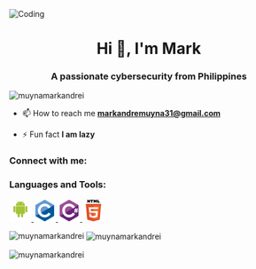 <img align="right" alt="Coding" width="1000" src= "https://lh3.googleusercontent.com/pw/ADCreHdNc0hBpb_DvsccT7MWj9kPAL0nCBvddba3LSNDnqC64xHo0EtTWsSuVBkQatXUa3GWoZHaBA8wZed4m38QjyHm2t-OitqFwWtdm2WeNBlZ0b9trymrySjag5WzksaKykwFkjjbEzCAC66desyL5cH6P1W52bjihK21tu_9a-gPcBebGL1-Ju__AdSMOTcU-RhM9-ZRLBN6a3xGpjm2ZQj1aqRIJCDTaELkeI-mmytZ6FYWEbtmIu1WzU0eVDTNz-6HNjADgbau5jp7IX5vuOz6HSjQ0uCqJsJuGiReyidIGQY9LXPxuWDxwM0pzVNxGjqceJ5wvUoFn6w3etmRB770Kun16hB2h67Qb8iOgCW-QsYEMdarCcnpkj4D73jrAU3vYHoKI2r6Pvb81B2LnrZhuAmQR90po9eH3RfNnnupRnAgnbP7BO7uMwHDJFCefMT_3oEOn0jfFQZAhjYOt4-o7ZwvKg5WFqi1pbcVvCOZ9O3fx88tF75kzqmKKNXne7CF-oULwpkGB9bZbomiyPvjd6eeKdbkW9xOEhUe3boNATiITdBLLKkn5wFFgAOmQrg3TMofMXXP17XQLGsrLFzRvW3PfIW0esOXMx3Wqns_cDzp9TCYxHGMYh5la5BjAGkgQH_8cPGvJvMFmdOWuHHqlWAEFcZF7lQRTPpkTDtwmFSVd0EZotSkExjqgwA_hObJuYVUset0H3UOS6lSryzKvUs6n7RZls73HfzVWK5JX_l8tItNvUr1XqA5zn7XeZq8rYlF5Hs5yL6IPJZLwRieSg2pAUA4Np_j15cckztjmI10s4fqtnuV4EYKPJAi_dHrOVg4RFHrFjfcRntWj0S0THlQ0D-3CLnXqHBOx24Z8gsJcWPzdrvvZedJLg-W3Q=w720-h720-s-no-gm?authuser=0">

<hr>
<h1 align="center">Hi 👋, I'm Mark</h1>
<h3 align="center">A passionate cybersecurity from Philippines</h3>



<p align="left"> <img src="https://komarev.com/ghpvc/?username=muynamarkandrei&label=Profile%20views&color=0e75b6&style=flat" alt="muynamarkandrei" /> </p>

- 📫 How to reach me **markandremuyna31@gmail.com**

- ⚡ Fun fact **I am lazy**

<h3 align="left">Connect with me:</h3>
<p align="left">
</p>

<h3 align="left">Languages and Tools:</h3>
<p align="left"> <a href="https://developer.android.com" target="_blank" rel="noreferrer"> <img src="https://raw.githubusercontent.com/devicons/devicon/master/icons/android/android-original-wordmark.svg" alt="android" width="40" height="40"/> </a> <a href="https://www.cprogramming.com/" target="_blank" rel="noreferrer"> <img src="https://raw.githubusercontent.com/devicons/devicon/master/icons/c/c-original.svg" alt="c" width="40" height="40"/> </a> <a href="https://www.w3schools.com/cs/" target="_blank" rel="noreferrer"> <img src="https://raw.githubusercontent.com/devicons/devicon/master/icons/csharp/csharp-original.svg" alt="csharp" width="40" height="40"/> </a> <a href="https://www.w3.org/html/" target="_blank" rel="noreferrer"> <img src="https://raw.githubusercontent.com/devicons/devicon/master/icons/html5/html5-original-wordmark.svg" alt="html5" width="40" height="40"/> </a> </p>

<p><img align="left" src="https://github-readme-stats.vercel.app/api/top-langs?username=muynamarkandrei&show_icons=true&locale=en&layout=compact" alt="muynamarkandrei" /></p>

<p>&nbsp;<img align="center" src="https://github-readme-stats.vercel.app/api?username=muynamarkandrei&show_icons=true&locale=en" alt="muynamarkandrei" /></p>

<p><img align="center" src="https://github-readme-streak-stats.herokuapp.com/?user=muynamarkandrei&" alt="muynamarkandrei" /></p>
